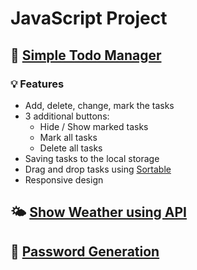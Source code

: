 # JavaScript Project

## 📃 [Simple Todo Manager](https://codepen.io/iamdennshi/pen/qBMxZer)
### 💡 Features
- Add, delete, change, mark the tasks
- 3 additional buttons:
  - Hide / Show marked tasks
  - Mark all tasks
  - Delete all tasks
- Saving tasks to the local storage
- Drag and drop tasks using [Sortable](https://cdnjs.com/libraries/Sortable)
- Responsive design

## 🌤 [Show Weather using API](https://codepen.io/iamdennshi/pen/GRXQqgG)

## 🔑 [Password Generation](https://codepen.io/iamdennshi/pen/XWPZKmK)

